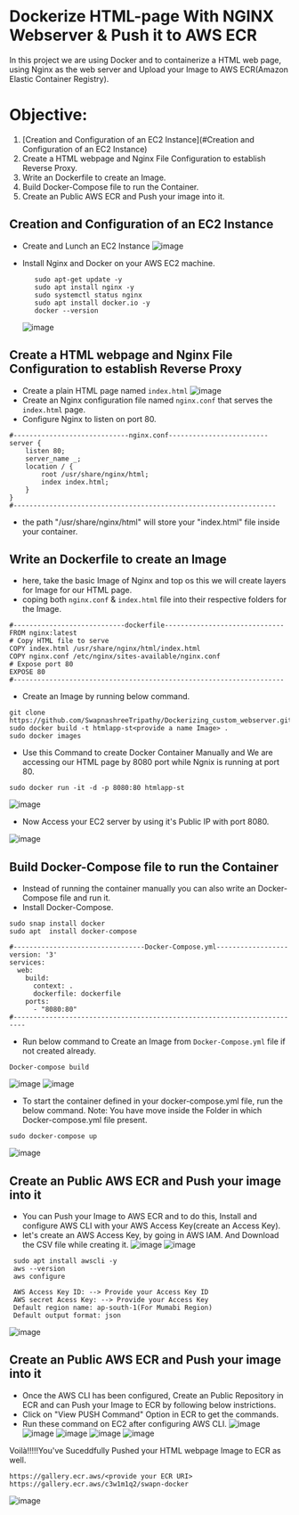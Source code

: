 # Dockerize HTML-page With NGINX Webserver & Push it to AWS ECR
In this project we are using Docker and to containerize a HTML web page, using Nginx as the web server and Upload your Image to AWS ECR(Amazon Elastic Container Registry).
# Objective:
1. [Creation and Configuration of an EC2 Instance](#Creation and Configuration of an EC2 Instance)
3. Create a HTML webpage and Nginx File Configuration to establish Reverse Proxy.
4. Write an Dockerfile to create an Image.
5. Build Docker-Compose file to run the Container.
6. Create an Public AWS ECR and Push your image into it.<br>

## Creation and Configuration of an EC2 Instance
- Create and Lunch an EC2 Instance
![image](https://github.com/SwapnashreeTripathy/Dockerizing_custom_webserver/assets/139486876/e0ac3f8f-fea2-4726-866b-8f8cb3939733)

- Install Nginx and Docker on your AWS EC2 machine.
   ```
      sudo apt-get update -y
      sudo apt install nginx -y
      sudo systemctl status nginx
      sudo apt install docker.io -y
      docker --version
   ```
  ![image](https://github.com/SwapnashreeTripathy/Dockerizing_custom_webserver/assets/139486876/6bdf42c6-9884-45af-bfdd-f75d3a51e505)
  
## Create a HTML webpage and Nginx File Configuration to establish Reverse Proxy
- Create a plain HTML page named `index.html`
   ![image](https://github.com/SwapnashreeTripathy/Dockerizing_custom_webserver/assets/139486876/8732a06f-b1ca-4bd1-86c8-a686bc551061)
- Create an Nginx configuration file named `nginx.conf` that serves the `index.html` page.
- Configure Nginx to listen on port 80. 
```
#-----------------------------nginx.conf-------------------------
server {
    listen 80;
    server_name _;
    location / {
        root /usr/share/nginx/html;
        index index.html;
    }
}
#------------------------------------------------------------------
```
- the path "/usr/share/nginx/html" will store your "index.html" file inside your container.

## Write an Dockerfile to create an Image
- here, take the basic Image of Nginx and top os this we will create layers for Image for our HTML page.
- coping both `nginx.conf` & `index.html` file into their respective folders for the Image.
```
#----------------------------dockerfile------------------------------
FROM nginx:latest
# Copy HTML file to serve
COPY index.html /usr/share/nginx/html/index.html
COPY nginx.conf /etc/nginx/sites-available/nginx.conf
# Expose port 80
EXPOSE 80
#--------------------------------------------------------------------
```
- Create an Image by running below command.
```
git clone https://github.com/SwapnashreeTripathy/Dockerizing_custom_webserver.git
sudo docker build -t htmlapp-st<provide a name Image> .
sudo docker images
```
- Use this Command to create Docker Container Manually and We are accessing our HTML page by 8080 port while Ngnix is running at port 80.
```
sudo docker run -it -d -p 8080:80 htmlapp-st 
```

![image](https://github.com/SwapnashreeTripathy/Dockerizing_custom_webserver/assets/139486876/1c258e73-7ef6-4a37-a463-4626f716c3e5)
- Now Access your EC2 server by using it's Public IP with port 8080.
 
![image](https://github.com/SwapnashreeTripathy/Dockerizing_custom_webserver/assets/139486876/a75f65cb-f716-4d1a-a586-631ac0781d30)

## Build Docker-Compose file to run the Container
- Instead of running the container manually you can also write an Docker-Compose file and run it.
- Install Docker-Compose.
```
sudo snap install docker
sudo apt  install docker-compose
```

```
#---------------------------------Docker-Compose.yml------------------
version: '3'
services:
  web:
    build:
      context: .
      dockerfile: dockerfile
    ports:
      - "8080:80"
#-------------------------------------------------------------------------
```
- Run below command to Create an Image from `Docker-Compose.yml` file if not created already.
```
Docker-compose build 
```
![image](https://github.com/SwapnashreeTripathy/Dockerizing_custom_webserver/assets/139486876/3efa589e-f3fd-42a0-ad66-e26e61a457e0)
![image](https://github.com/SwapnashreeTripathy/Dockerizing_custom_webserver/assets/139486876/cda00e3a-4914-4c71-90cd-20ed0144e4c7)

- To start the container defined in your docker-compose.yml file, run the below command.
Note: You have move inside the Folder in which Docker-compose.yml file present.
```
sudo docker-compose up
```
![image](https://github.com/SwapnashreeTripathy/Dockerizing_custom_webserver/assets/139486876/2d15658b-2b43-4f81-b28d-d29fcf77b0a5)

## Create an Public AWS ECR and Push your image into it
- You can Push your Image to AWS ECR and to do this, Install and configure AWS CLI with your AWS Access Key(create an Access Key).
- let's create an AWS Access Key, by going in AWS IAM. And Download the CSV file while creating it.
![image](https://github.com/SwapnashreeTripathy/Dockerizing_custom_webserver/assets/139486876/30db67ab-7149-4da5-9e25-5a67407a77b5)
![image](https://github.com/SwapnashreeTripathy/Dockerizing_custom_webserver/assets/139486876/250f5438-0d5f-40f4-9fa3-a72ba2e36493)
```
 sudo apt install awscli -y
 aws --version
 aws configure

 AWS Access Key ID: --> Provide your Access Key ID
 AWS secret Acess Key: --> Provide your Access Key
 Default region name: ap-south-1(For Mumabi Region)
 Default output format: json
```

![image](https://github.com/SwapnashreeTripathy/Dockerizing_custom_webserver/assets/139486876/a40f1f0d-6c06-4566-bc24-0469863ca472)

## Create an Public AWS ECR and Push your image into it

- Once the AWS CLI has been configured, Create an Public Repository in ECR and  can Push your Image to ECR by following below instrictions.
- Click on "View PUSH Command" Option in ECR to get the commands. 
- Run these command on EC2 after configuring AWS CLI.
![image](https://github.com/SwapnashreeTripathy/Dockerizing_custom_webserver/assets/139486876/3223af21-d352-4d16-9fcb-85c1dea5de7c)
![image](https://github.com/SwapnashreeTripathy/Dockerizing_custom_webserver/assets/139486876/5129445c-232a-4458-8b8f-248dacc521a6)
![image](https://github.com/SwapnashreeTripathy/Dockerizing_custom_webserver/assets/139486876/8b8c1c49-f435-4379-85f3-019a4d5de471)
![image](https://github.com/SwapnashreeTripathy/Dockerizing_custom_webserver/assets/139486876/de529c81-2627-4e01-a90d-2ce13313def4)
![image](https://github.com/SwapnashreeTripathy/Dockerizing_custom_webserver/assets/139486876/04f186fe-398f-44fd-a84d-42935e39df75)

 Voilà!!!!!You've Suceddfully Pushed your HTML webpage Image to ECR as well.

```
https://gallery.ecr.aws/<provide your ECR URI>
https://gallery.ecr.aws/c3w1m1q2/swapn-docker
``` 
![image](https://github.com/SwapnashreeTripathy/Dockerizing_custom_webserver/assets/139486876/d0adc7af-f7c9-4959-81ec-74eeee3385fd)

